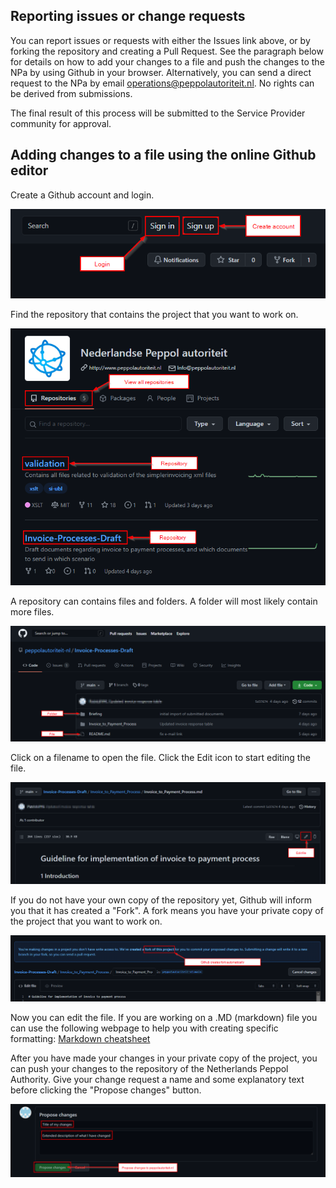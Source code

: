 ## Reporting issues or change requests

You can report issues or requests with either the Issues link above, or by forking the repository and creating a Pull Request. 
See the paragraph below for details on how to add your changes to a file and push the changes to the NPa by using Github in your browser.
Alternatively, you can send a direct request to the NPa by email [operations@peppolautoriteit.nl](mailto:operations@peppolautoriteit.nl). No rights can be derived from submissions.

The final result of this process will be submitted to the Service Provider community for approval.

## Adding changes to a file using the online Github editor 

Create a Github account and login.

![alt text](/images/changes/login.png "Create account and/or login")

Find the repository that contains the project that you want to work on.

![alt text](/images/changes/repositories.png "Repositories")

A repository can contains files and folders. A folder will most likely contain more files.

![alt text](/images/changes/folders.png "Files and folders")

Click on a filename to open the file. Click the Edit icon to start editing the file.

![alt text](/images/changes/file.png "File view")

If you do not have your own copy of the repository yet, Github will inform you that it has created a "Fork".
A fork means you have your private copy of the project that you want to work on.

![alt text](/images/changes/fork.png "Fork")

Now you can edit the file. If you are working on a .MD (markdown) file you can use the following webpage to help you with creating specific formatting:
[Markdown cheatsheet](https://github.com/adam-p/markdown-here/wiki/Markdown-Cheatsheet)

After you have made your changes in your private copy of the project, you can push your changes to the repository of the Netherlands Peppol Authority.
Give your change request a name and some explanatory text before clicking the "Propose changes" button.

![alt text](/images/changes/changes.png "Push changes")


